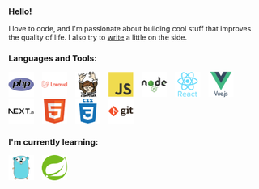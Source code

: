 ### Hello!

I love to code, and I'm passionate about building cool stuff that improves the quality of life. I also try to [write](https://medium.com/@astorrex) a little on the side.
<!--
**Delaney/Delaney** is a ✨ _special_ ✨ repository because its `README.md` (this file) appears on your GitHub profile.

Here are some ideas to get you started:

- 🔭 I’m currently working on ...
- 🌱 I’m currently learning ...
- 👯 I’m looking to collaborate on ...
- 🤔 I’m looking for help with ...
- 💬 Ask me about ...
- 📫 How to reach me: ...
- 😄 Pronouns: ...
- ⚡ Fun fact: ...
-->

<h3 align="left">Languages and Tools:</h3>
<!--
Databases: Relational Database (MySQL / PostgreSQL / SQL Server) | NoSQL (MongoDB | DynamoDB | Redis)
Others: Git (GitHub/GitLab) | Linux | Microservices Architecture | OAuth | CI/CD | Containerization (Docker / Kubernetes) | Jenkins | Amazon Web Services (AWS) | Google Cloud Platform (GCP)
-->

<div>
  <img src="https://github.com/devicons/devicon/blob/master/icons/php/php-original.svg" title="PHP" **alt="PHP" width="50" height="50"/>&nbsp;&nbsp;&nbsp;
  <img src="https://github.com/devicons/devicon/blob/master/icons/laravel/laravel-original-wordmark.svg" title="Laravel" **alt="Laravel" width="50" height="50"/>&nbsp;&nbsp;&nbsp;
  <img src="https://github.com/devicons/devicon/blob/master/icons/composer/composer-original.svg" title="Composer" **alt="Composer" width="50" height="50"/>&nbsp;&nbsp;&nbsp;
  <img src="https://github.com/devicons/devicon/blob/master/icons/javascript/javascript-original.svg" title="JavaScript" alt="JavaScript" width="50" height="50"/>&nbsp;&nbsp;&nbsp;
  <img src="https://github.com/devicons/devicon/blob/master/icons/nodejs/nodejs-original-wordmark.svg" title="NodeJS" alt="NodeJS" width="50" height="50"/>&nbsp;&nbsp;&nbsp;
  <img src="https://github.com/devicons/devicon/blob/master/icons/react/react-original-wordmark.svg" title="React" alt="React.js" width="50" height="50"/>&nbsp;&nbsp;&nbsp;
  <img src="https://github.com/devicons/devicon/blob/master/icons/vuejs/vuejs-original-wordmark.svg" title="Vue" alt="Vue.js" width="50" height="50"/>&nbsp;&nbsp;&nbsp;
  <img src="https://github.com/devicons/devicon/blob/master/icons/nextjs/nextjs-original-wordmark.svg" title="Vue" alt="Next.js" width="50" height="50"/>&nbsp;&nbsp;&nbsp;
  <img src="https://github.com/devicons/devicon/blob/master/icons/html5/html5-original.svg" title="HTML5" alt="HTML" width="50" height="50"/>&nbsp;&nbsp;&nbsp;
  <img src="https://github.com/devicons/devicon/blob/master/icons/css3/css3-plain-wordmark.svg"  title="CSS3" alt="CSS" width="50" height="50"/>&nbsp;&nbsp;&nbsp;
  <img src="https://github.com/devicons/devicon/blob/master/icons/git/git-original-wordmark.svg" title="Git" **alt="Git" width="50" height="50"/>&nbsp;&nbsp;&nbsp;
</div>

<h3 align="left">I'm currently learning:</h3>
<div>
  <img src="https://github.com/devicons/devicon/blob/master/icons/go/go-original.svg" title="Golang" **alt="Golang" width="50" height="50"/>&nbsp;&nbsp;&nbsp;
  <img src="https://github.com/devicons/devicon/blob/master/icons/spring/spring-original.svg" title="Spring Boot"  alt="Spring Boot" width="50" height="50"/>&nbsp;&nbsp;&nbsp;
</div>

<!-- ![snake animation](https://github.com/Delaney/Delaney/blob/output/github-contribution-grid-snake.gif) -->

<!-- ![](https://komarev.com/ghpvc/?username=Delaney&color=grey) -->
